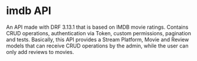 # imdb API

An API made with DRF 3.13.1 that is based on IMDB movie ratings. Contains CRUD operations, authentication via Token, custom permissions, pagination and tests.
Basically, this API provides a Stream Platform, Movie and Review models that can receive CRUD operations by the admin, while the user can only add reviews to movies.

